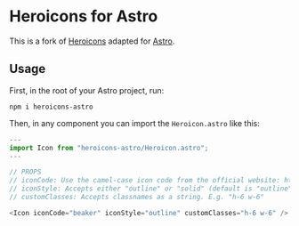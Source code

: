 # Heroicons for Astro

This is a fork of [Heroicons](https://github.com/tailwindlabs/heroicons) adapted for [Astro](https://astro.build/).

## Usage

First, in the root of your Astro project, run:

```
npm i heroicons-astro
```

Then, in any component you can import the `Heroicon.astro` like this:

```js
---
import Icon from "heroicons-astro/Heroicon.astro";
---

// PROPS
// iconCode: Use the camel-case icon code from the official website: https://heroicons.com/
// iconStyle: Accepts either "outline" or "solid" (default is "outline")
// customClasses: Accepts classnames as a string. E.g. "h-6 w-6"

<Icon iconCode="beaker" iconStyle="outline" customClasses="h-6 w-6" />

```
